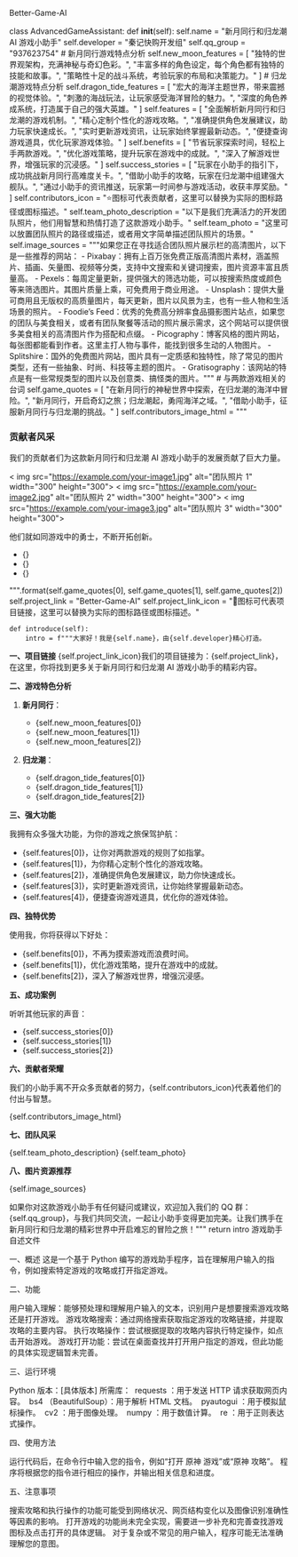 Better-Game-AI

class AdvancedGameAssistant:
    def __init__(self):
        self.name = "新月同行和归龙潮 AI 游戏小助手"
        self.developer = "秦记快购开发组"
        self.qq_group = "937623754"
        # 新月同行游戏特点分析
        self.new_moon_features = [
            "独特的世界观架构，充满神秘与奇幻色彩。",
            "丰富多样的角色设定，每个角色都有独特的技能和故事。",
            "策略性十足的战斗系统，考验玩家的布局和决策能力。"
        ]
        # 归龙潮游戏特点分析
        self.dragon_tide_features = [
            "宏大的海洋主题世界，带来震撼的视觉体验。",
            "刺激的海战玩法，让玩家感受海洋冒险的魅力。",
            "深度的角色养成系统，打造属于自己的强大英雄。"
        ]
        self.features = [
            "全面解析新月同行和归龙潮的游戏机制。",
            "精心定制个性化的游戏攻略。",
            "准确提供角色发展建议，助力玩家快速成长。",
            "实时更新游戏资讯，让玩家始终掌握最新动态。",
            "便捷查询游戏道具，优化玩家游戏体验。"
        ]
        self.benefits = [
            "节省玩家探索时间，轻松上手两款游戏。",
            "优化游戏策略，提升玩家在游戏中的成就。",
            "深入了解游戏世界，增强玩家的沉浸感。"
        ]
        self.success_stories = [
            "玩家在小助手的指引下，成功挑战新月同行高难度关卡。",
            "借助小助手的攻略，玩家在归龙潮中组建强大舰队。",
            "通过小助手的资讯推送，玩家第一时间参与游戏活动，收获丰厚奖励。"
        ]
        self.contributors_icon = "⭐图标可代表贡献者，这里可以替换为实际的图标路径或图标描述。"
        self.team_photo_description = "以下是我们充满活力的开发团队照片，他们用智慧和热情打造了这款游戏小助手。"
        self.team_photo = "这里可以放置团队照片的路径或描述，或者用文字简单描述团队照片的场景。"
        self.image_sources = """如果您正在寻找适合团队照片展示栏的高清图片，以下是一些推荐的网站：
        - Pixabay：拥有上百万张免费正版高清图片素材，涵盖照片、插画、矢量图、视频等分类，支持中文搜索和关键词搜索，图片资源丰富且质量高。
        - Pexels：每周定量更新，提供强大的筛选功能，可以按搜索热度或颜色等来筛选图片。其图片质量上乘，可免费用于商业用途。
        - Unsplash：提供大量可商用且无版权的高质量图片，每天更新，图片以风景为主，也有一些人物和生活场景的照片。
        - Foodie’s Feed：优秀的免费高分辨率食品摄影图片站点，如果您的团队与美食相关，或者有团队聚餐等活动的照片展示需求，这个网站可以提供很多美食相关的高清图片作为搭配和点缀。
        - Picography：博客风格的图片网站，每张图都能看到作者。这里主打人物与事件，能找到很多生动的人物图片。
        - Splitshire：国外的免费图片网站，图片具有一定质感和独特性，除了常见的图片类型，还有一些抽象、时尚、科技等主题的图片。
        - Gratisography：该网站的特点是有一些常规类型的图片以及创意类、搞怪类的图片。"""
        # 与两款游戏相关的台词
        self.game_quotes = [
            "在新月同行的神秘世界中探索，在归龙潮的海洋中冒险。",
            "新月同行，开启奇幻之旅；归龙潮起，勇闯海洋之域。",
            "借助小助手，征服新月同行与归龙潮的挑战。"
        ]
        self.contributors_image_html = """
        <div id="contributors-section">
            <h3>贡献者风采</h3>
            <p>我们的贡献者们为这款新月同行和归龙潮 AI 游戏小助手的发展贡献了巨大力量。</p >
            <div class="image-gallery">
                < img src="https://example.com/your-image1.jpg" alt="团队照片 1" width="300" height="300">
                < img src="https://example.com/your-image2.jpg" alt="团队照片 2" width="300" height="300">
                < img src="https://example.com/your-image3.jpg" alt="团队照片 3" width="300" height="300">
            </div>
            <p>他们就如同游戏中的勇士，不断开拓创新。</p >
            <ul class="game-quotes">
                <li>{}</li>
                <li>{}</li>
                <li>{}</li>
            </ul>
        </div>
        """.format(self.game_quotes[0], self.game_quotes[1], self.game_quotes[2])
        self.project_link = "Better-Game-AI"
        self.project_link_icon = "📢图标可代表项目链接，这里可以替换为实际的图标路径或图标描述。"

    def introduce(self):
        intro = f"""大家好！我是{self.name}，由{self.developer}精心打造。

**一、项目链接**
{self.project_link_icon}我们的项目链接为：{self.project_link}，在这里，你将找到更多关于新月同行和归龙潮 AI 游戏小助手的精彩内容。

**二、游戏特色分析**

1. **新月同行**：
   - {self.new_moon_features[0]}
   - {self.new_moon_features[1]}
   - {self.new_moon_features[2]}

2. **归龙潮**：
   - {self.dragon_tide_features[0]}
   - {self.dragon_tide_features[1]}
   - {self.dragon_tide_features[2]}

**三、强大功能**

我拥有众多强大功能，为你的游戏之旅保驾护航：
- {self.features[0]}，让你对两款游戏的规则了如指掌。
- {self.features[1]}，为你精心定制个性化的游戏攻略。
- {self.features[2]}，准确提供角色发展建议，助力你快速成长。
- {self.features[3]}，实时更新游戏资讯，让你始终掌握最新动态。
- {self.features[4]}，便捷查询游戏道具，优化你的游戏体验。

**四、独特优势**

使用我，你将获得以下好处：
- {self.benefits[0]}，不再为摸索游戏而浪费时间。
- {self.benefits[1]}，优化游戏策略，提升在游戏中的成就。
- {self.benefits[2]}，深入了解游戏世界，增强沉浸感。

**五、成功案例**

听听其他玩家的声音：
- {self.success_stories[0]}
- {self.success_stories[1]}
- {self.success_stories[2]}

**六、贡献者荣耀**

我们的小助手离不开众多贡献者的努力，{self.contributors_icon}代表着他们的付出与智慧。

{self.contributors_image_html}

**七、团队风采**

{self.team_photo_description}
{self.team_photo}

**八、图片资源推荐**

{self.image_sources}

如果你对这款游戏小助手有任何疑问或建议，欢迎加入我们的 QQ 群：{self.qq_group}，与我们共同交流，一起让小助手变得更加完美。让我们携手在新月同行和归龙潮的精彩世界中开启难忘的冒险之旅！"""
        return intro
游戏助手自述文件
 
一、概述
这是一个基于 Python 编写的游戏助手程序，旨在理解用户输入的指令，例如搜索特定游戏的攻略或打开指定游戏。
 
二、功能
 
用户输入理解：能够预处理和理解用户输入的文本，识别用户是想要搜索游戏攻略还是打开游戏。
游戏攻略搜索：通过网络搜索获取指定游戏的攻略链接，并提取攻略的主要内容。
执行攻略操作：尝试根据提取的攻略内容执行特定操作，如点击开始游戏。
游戏打开功能：尝试在桌面查找并打开用户指定的游戏，但此功能的具体实现逻辑暂未完善。
 
三、运行环境
 
Python 版本：[具体版本]
所需库：
 requests ：用于发送 HTTP 请求获取网页内容。
 bs4 （BeautifulSoup）：用于解析 HTML 文档。
 pyautogui ：用于模拟鼠标操作。
 cv2 ：用于图像处理。
 numpy ：用于数值计算。
 re ：用于正则表达式操作。
 
四、使用方法
 
运行代码后，在命令行中输入您的指令，例如“打开 原神 游戏”或“原神 攻略”。
程序将根据您的指令进行相应的操作，并输出相关信息和进度。
 
五、注意事项
 
搜索攻略和执行操作的功能可能受到网络状况、网页结构变化以及图像识别准确性等因素的影响。
打开游戏的功能尚未完全实现，需要进一步补充和完善查找游戏图标及点击打开的具体逻辑。
对于复杂或不常见的用户输入，程序可能无法准确理解您的意图。
 

